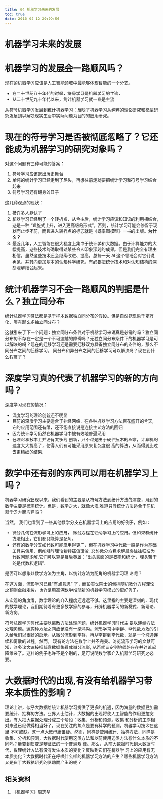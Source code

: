 ```yaml
---
title: 04 机器学习未来的发展
toc: true
date: 2018-08-12 20:09:56
---
```

# 机器学习未来的发展



# 机器学习的发展会一路顺风吗？


现在的机器学习应该是人工智能领域中最能够体现智能的一个分支。

* 在二十世纪八十年代的时候，符号学习是机器学习的主流，
* 从二十世纪九十年代以来，统计机器学习就一直是主流

从符号机器学习发展到统计机器学习：反映了机器学习从纯粹的理论研究和模型研究发展到以解决现实生活中实际问题为目的的应用研究。

# 现在的符号学习是否被彻底忽略了？它还能成为机器学习的研究对象吗？


对这个问题有三种可能的答案：

1. 符号学习应该退出历史舞台
2. 单纯的统计学习已经走到了尽头，再想往前走就要把统计学习和符号学习结合起来
3. 符号学习还有翻身的日子


这几种观点的现状：

1. 被许多人默认了
2. 机器学习已经到了一个转折点，从今往后，统计学习应该和知识的利用相结合, 这是一种 “螺旋式上升，进入更高级的形式”，否则，统计学习可能会停留于现状而止步不前，而且进入转折点的标志就是《概率图模型》一书的出版。**为什么？**
3. 最近几年，人工智能在很大程度上集中于统计学和大数据。由于计算能力的大幅提高，这些技术的确取得过某些令人印象深刻的成果。但是我们完全有理由相信，虽然这些技术还会继续改进、提高，总有一天 AI 这个领域会对它们说再见，并转向更加基本的认知科学研究。有必要把统计技术和对认知结构的深刻理解结合起来。




# 统计机器学习不会一路顺风的判据是什么？独立同分布


统计机器学习算法都是基于样本数据独立同分布的假设。但是自然界现象千变万化，哪有那么多独立同分布？

这就引来了下一个问题：独立同分布条件对于机器学习来讲真是必需的吗？独立同分布的不存在一定是一个不可逾越的障碍吗？无独立同分布条件下的机器学习是可以解决的吗？现在的迁移学习还是需要迁移双方具备独立同分布的条件的，那么不同分布之间的迁移学习， 同分布和异分布之间的迁移学习可以解决吗？现在到什么程度了？


# 深度学习真的代表了机器学习的新的方向吗？


深度学习现在的情况：

* 深度学习的理论创新还不明显
* 目前的深度学习主要适合于神经网络，在各种机器学习方法百花盛开的今天, 它的应用范围还有限，还不能直接说是连接主义方法的回归
* 因为统计学习仍然在机器学习中被有效地普遍采用
* 在理论和技术上并没有太多的 创新，只不过是由于硬件技术的革命，计算机的速度大大提高了，使得人们有可能采用原来复杂度很 高的算法，从而得到比过去更精细的结果.


# 数学中还有别的东西可以用在机器学习上吗？

机器学习研究出现以来，我们看到的主要是从符号方法到统计方法的演变，用到的数学主要是概率统计。但是，数学之大，就像大海.难道只有统计方法适合于在机器学习方面应用吗？

当然， 我们也看到了一些其他数学分支在机器学习上的应用的好例子，例如：

* 微分几何在流形学习上的应用， 微分方程在归纳学习上的应用。但如果和统计方法相比，它们都只能算是配角。
* 还有的数学分支如代数可能应用得更广，但在机器学习中代数一般是作为基础工具来使用，例如矩阵理论和特征值理论. 又如微分方程求解最终往往归结为代数问题求解.它们可以算是幕后英雄：“出头露面的是概率和统 计，埋头苦干的是代数和逻辑”.


是否可以想象以数学方法为主角，以统计方法为配角的机器学习理 论呢？

在这方面，流形学习已经“有点意思” 了，而彭实戈院士的倒排随机微分方程理论之预测金融走势，也许是用高深数学推动新的机器学习模式的更好例子。

从宏观的角度看，数学理论的介入程度还远远不够。这里指的主要是深刻的、现代的数学理论，我们期待着有更多数学家的参与，开辟机器学习的新模式、新理论、新方向。

符号机器学习时代主要以离散方法处理问题，统计机器学习时代主 要以连续方法处理问题。这两种方法之间应该没有一条鸿沟。流形学习中李群、李代数方法的引入给我们以很好的启示。从微分流形到李群，再从李群到李代数，就是一个沟通连续和离散的过程。然而， 现有的方法在数学上并不完美。浏览流形学习的文献可知，许多论文直接把任意数据集看成微分流形, 从而就认定测地线的存在并讨论起降维来了。这样的例子也许不是个别的，足可说明数学家介入机器学习研究之必要。


# 大数据时代的出现,有没有给机器学习带来本质性的影响？


理论上讲，似乎大数据给统计机器学习提供了更多的机遇，因为海量的数据更加需要统计、抽样的方法。业界人士估计，大数据的出现将使人工智能的作用更加突出。有人把大数据处理分成三个阶段：收集、分析和预测。收集 和分析的工作相对来说已经做得相当好了，现在关注的焦点是要有科学的预测，机器学习技术在这里 不可或缺。这一点大概毋庸置疑。然而，同样是使用统计、抽样方法，同样是收集、分析和预测，大数据时代使用这类方法和以前使用这类方法有什么本质的不同吗？量变到质变是辩证法的一个普遍规 律。那么，从前大数据时代到大数据时代，数理统计方法有没有发生本质的变化？反映到它们在机器学 习上的应用有无本质变化？大数据时代正在呼唤什么样的机器学习方法的产生？哪些机器学习方法 又是由于大数据研究的驱动而产生的呢？




## 相关资料

1. 《机器学习》周志华
